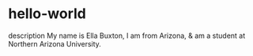 # hello-world
description
My name is Ella Buxton, I am from Arizona, & am a student at Northern Arizona University.
